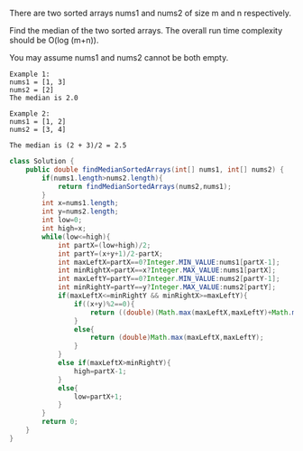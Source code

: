 There are two sorted arrays nums1 and nums2 of size m and n respectively.

Find the median of the two sorted arrays. The overall run time complexity should be O(log (m+n)).

You may assume nums1 and nums2 cannot be both empty.
```
Example 1:
nums1 = [1, 3]
nums2 = [2]
The median is 2.0

Example 2:
nums1 = [1, 2]
nums2 = [3, 4]

The median is (2 + 3)/2 = 2.5
```
```java
class Solution {
    public double findMedianSortedArrays(int[] nums1, int[] nums2) {
        if(nums1.length>nums2.length){
            return findMedianSortedArrays(nums2,nums1);
        }
        int x=nums1.length;
        int y=nums2.length;
        int low=0;
        int high=x;
        while(low<=high){
            int partX=(low+high)/2;
            int partY=(x+y+1)/2-partX;
            int maxLeftX=partX==0?Integer.MIN_VALUE:nums1[partX-1];
            int minRightX=partX==x?Integer.MAX_VALUE:nums1[partX];
            int maxLeftY=partY==0?Integer.MIN_VALUE:nums2[partY-1];
            int minRightY=partY==y?Integer.MAX_VALUE:nums2[partY];
            if(maxLeftX<=minRightY && minRightX>=maxLeftY){
                if((x+y)%2==0){
                    return ((double)(Math.max(maxLeftX,maxLeftY)+Math.min(minRightX,minRightY))/2);
                }
                else{
                    return (double)Math.max(maxLeftX,maxLeftY);
                }
            }
            else if(maxLeftX>minRightY){
                high=partX-1;
            }
            else{
                low=partX+1;
            }
        }
        return 0;
    }
}

```
